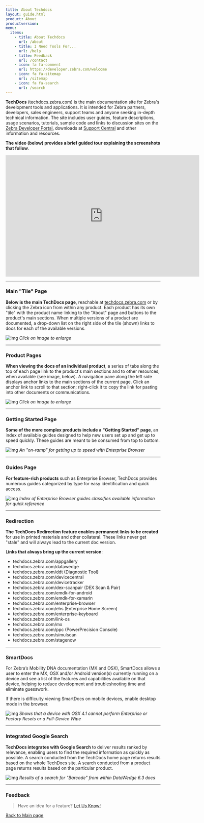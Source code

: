 ```yaml
---
title: About Techdocs
layout: guide.html
product: About
productversion:
menu:
  items:
    - title: About Techdocs
      url: /about
    - title: I Need Tools For...
      url: /help
    - title: Feedback
      url: /contact
    - icon: fa fa-comment
      url: https://developer.zebra.com/welcome
    - icon: fa fa-sitemap
      url: /sitemap
    - icon: fa fa-search
      url: /search
---
```



**TechDocs** (techdocs.zebra.com) is the main documentation site for Zebra's development tools and applications. It is intended for Zebra partners, developers, sales engineers, support teams and anyone seeking in-depth technical information. The site includes user guides, feature descriptions, usage scenarios, tutorials, sample code and links to discussion sites on the [Zebra Developer Portal](https://developer.zebra.com/welcome), downloads at [Support Central](https://www.zebra.com/us/en/support-downloads.html) and other information and resources. 

**The video (below) provides a brief guided tour explaining the screenshots that follow**.   

<iframe width="630" height="394" src="https://www.useloom.com/embed/799bd5b86c414b7ca7409c5fc013f0ba" frameborder="0" allowfullscreen></iframe>

-----

### Main "Tile" Page
**Below is the main TechDocs page**, reachable at [techdocs.zebra.com](http://techdocs.zebra.com/) or by clicking the Zebra icon from within any product. Each product has its own "tile" with the product name linking to the "About" page and buttons to the product's main sections. When multiple versions of a product are documented, a drop-down list on the right side of the tile (shown) links to docs for each of the available versions. 

![img](techdocs_tilepage.png)
_Click on image to enlarge_

-----

### Product Pages
**When viewing the docs of an individual product**, a series of tabs along the top of each page link to the product's main sections and to other resources, when available (see image, below). A navigation pane along the left side displays anchor links to the main sections of the current page. Click an anchor link to scroll to that section; right-click it to copy the link for pasting into other documents or communications.  

![img](product_page.png)
_Click on image to enlarge_
<br>

-----

### Getting Started Page
**Some of the more complex products include a "Getting Started" page**, an index of available guides designed to help new users set up and get up to speed quickly. These guides are meant to be consumed from top to bottom. 

![img](getting_started.png)
_An "on-ramp" for getting up to speed with Enterprise Browser_ 
<br>

-----

### Guides Page
**For feature-rich products** such as Enterprise Browser, TechDocs provides numerous guides categorized by type for easy identification and quick access. 

![img](guides.png)
_Index of Enterprise Browser guides classifies available information for quick reference_ 
<br>

-----

### Redirection 
**The TechDocs Redirection feature enables permanent links to be created** for use in printed materials and other collateral. These links never get "stale" and will always lead to the current doc version. 

**Links that always bring up the current version**:

* techdocs.zebra.com/appgallery
* techdocs.zebra.com/datawedge
* techdocs.zebra.com/ddt (Diagnostic Tool)
* techdocs.zebra.com/devicecentral
* techdocs.zebra.com/devicetracker
* techdocs.zebra.com/dex-scanpair (DEX Scan & Pair)
* techdocs.zebra.com/emdk-for-android
* techdocs.zebra.com/emdk-for-xamarin
* techdocs.zebra.com/enterprise-browser
* techdocs.zebra.com/ehs (Enterprise Home Screen)
* techdocs.zebra.com/enterprise-keyboard
* techdocs.zebra.com/link-os
* techdocs.zebra.com/mx
* techdocs.zebra.com/ppc (PowerPrecision Console)
* techdocs.zebra.com/simulscan
* techdocs.zebra.com/stagenow

-----

### SmartDocs 
For Zebra’s Mobility DNA documentation (MX and OSX), SmartDocs allows a user to enter the MX, OSX and/or Android version(s) currently running on a device and see a list of the features and capabilities available on that device, helping to reduce development and troubleshooting time and eliminate guesswork. 

If there is difficulty viewing SmartDocs on mobile devices, enable desktop mode in the browser. 

![img](smart_docs.png)
_Shows that a device with OSX 4.1 cannot perform Enterprise or Factory Resets or a Full-Device Wipe_ 
<br>

-----

### Integrated Google Search
<!-- **TechDocs integrates with Google Search** to deliver results for any product (or the whole TechDocs site) ranked by relevance, enabling users to find the required information as quickly as possible. -->
**TechDocs integrates with Google Search** to deliver results ranked by relevance, enabling users to find the required information as quickly as possible. A search conducted from the TechDocs home page returns results based on the whole TechDocs site.  A search conducted from a product page returns results based on the particular product.

![img](google_results.png)
_Results of a search for "Barcode" from within DataWedge 6.3 docs_ 
<br>

-----

### Feedback

> Have an idea for a feature? [Let Us Know!](../contact)

[Back to Main page](../)
